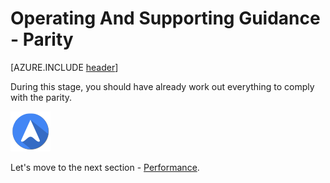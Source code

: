 <properties
	pageTitle="Global Customer Playbook operating-supporting-guidance-parity "
	description="Global Customer Playbook operating-supporting-guidance-parity"
	services="global-customer-playbook"
	documentationCenter=""
	authors="jtong"
	manager="edwinc"
	editor=""
	tags="global-customer-playbook"/>

<tags
	ms.service="migration-lifecycle-operating-supporting"
	ms.workload=""
	ms.tgt_pltfrm=""
	ms.devlang="na"
	ms.topic="article"
	ms.date="11/21/2016"
	wacn.date="11/21/2016"
	wacn.lang="en" 
	ms.author="jtong"/>


# Operating And Supporting Guidance - Parity

[AZURE.INCLUDE [header](../../../include/operating-supporting-guidance.md)]


During this stage, you should have already work out everything to comply with the parity.


![navigation](../../media/navigation.png)

Let's move to the next section - [Performance](/solutions/global-customer/operating-supporting/guidance/performance/).